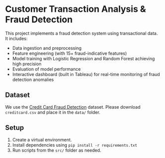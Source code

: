 # Customer Transaction Analysis & Fraud Detection

This project implements a fraud detection system using transactional data. It includes:
- Data ingestion and preprocessing
- Feature engineering (with 15+ fraud-indicative features)
- Model training with Logistic Regression and Random Forest achieving high precision
- Evaluation of model performance
- Interactive dashboard (built in Tableau) for real-time monitoring of fraud detection anomalies

## Dataset
We use the [Credit Card Fraud Detection](https://www.kaggle.com/mlg-ulb/creditcardfraud) dataset. Please download `creditcard.csv` and place it in the `data/` folder.

## Setup
1. Create a virtual environment.
2. Install dependencies using `pip install -r requirements.txt`
3. Run scripts from the `src/` folder as needed.
